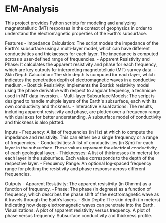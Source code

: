 # EM-Analysis
This project provides Python scripts for modeling and analyzing magnetotelluric (MT) responses in the context of geophysics in order to understand the electromagnetic properties of the Earth's subsurface.

Features
    -  Impedance Calculation: The script models the impedance of the Earth's subsurface using a multi-layer model, which can have different conductivities and thicknesses for each layer. The impedance is computed across a user-defined range of frequencies.
    -  Apparent Resistivity and Phase: It calculates the apparent resistivity and phase for each frequency, which are key outputs for interpreting magnetotelluric (MT) survey data.
    -  Skin Depth Calculation: The skin depth is computed for each layer, which indicates the penetration depth of electromagnetic waves in a conductive medium.
    -  Bostick Resistivity: Implements the Bostick resistivity model using the phase derivative with respect to angular frequency, a technique used in MT data inversion.
    -  Multi-layer Subsurface Models: The script is designed to handle multiple layers of the Earth's subsurface, each with its own conductivity and thickness.
    -  Interactive Visualizations: The results, including apparent resistivity and phase, are plotted over a frequency range with dual axes for better understanding. A subsurface model of conductivity and thickness is also plotted.

Inputs
    -    Frequency: A list of frequencies (in Hz) at which to compute the impedance and resistivity. This can either be a single frequency or a range of frequencies.
    -    Conductivities: A list of conductivities (in S/m) for each layer in the subsurface. These values represent the electrical conductivity of each geological layer.
    -    Thicknesses: A list of thicknesses (in meters) for each layer in the subsurface. Each value corresponds to the depth of the respective layer.
    -    Frequency Range: An optional log-spaced frequency range for plotting the resistivity and phase response across different frequencies.
    
Outputs
    -    Apparent Resistivity: The apparent resistivity (in Ohm·m) as a function of frequency.
    -    Phase: The phase (in degrees) as a function of frequency, which describes the phase shift of the electromagnetic wave as it travels through the Earth’s layers.
    -    Skin Depth: The skin depth (in meters) indicating how deep electromagnetic waves can penetrate into the Earth.
    Visualizations:
        A plot of apparent resistivity versus frequency.
        A plot of phase versus frequency.
        Subsurface conductivity and thickness profile.
